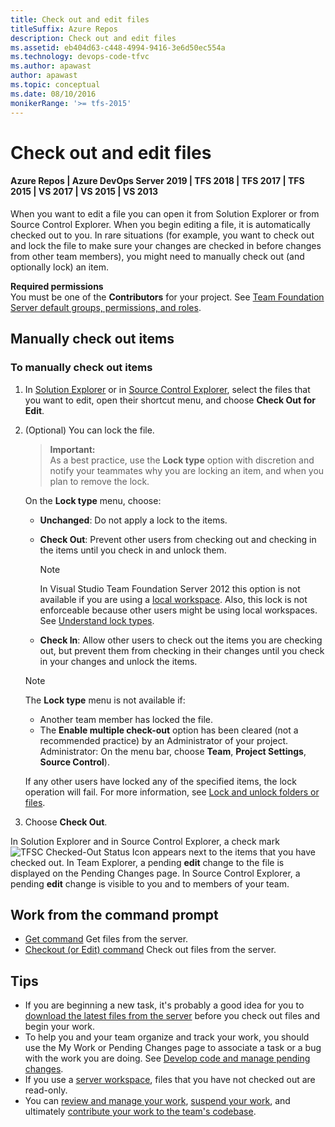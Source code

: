 ```yaml
---
title: Check out and edit files
titleSuffix: Azure Repos
description: Check out and edit files
ms.assetid: eb404d63-c448-4994-9416-3e6d50ec554a
ms.technology: devops-code-tfvc
ms.author: apawast
author: apawast
ms.topic: conceptual
ms.date: 08/10/2016
monikerRange: '>= tfs-2015'
---
```


# Check out and edit files

#### Azure Repos | Azure DevOps Server 2019 | TFS 2018 | TFS 2017 | TFS 2015 | VS 2017 | VS 2015 | VS 2013

When you want to edit a file you can open it from Solution Explorer or from Source Control Explorer. When you begin editing a file, it is automatically checked out to you. In rare situations (for example, you want to check out and lock the file to make sure your changes are checked in before changes from other team members), you might need to manually check out (and optionally lock) an item.

**Required permissions**  
You must be one of the **Contributors** for your project. See [Team Foundation Server default groups, permissions, and roles](https://msdn.microsoft.com/library/ms253077).

## Manually check out items

### To manually check out items

1.  In [Solution Explorer](develop-code-manage-pending-changes.md) or in [Source Control Explorer](use-source-control-explorer-manage-files-under-version-control.md), select the files that you want to edit, open their shortcut menu, and choose **Check Out for Edit**.

2.  (Optional) You can lock the file.

    > **Important:**  
    > As a best practice, use the **Lock type** option with discretion and notify your teammates why you are locking an item, and when you plan to remove the lock.

    On the **Lock type** menu, choose:

    - **Unchanged**: Do not apply a lock to the items.
    - **Check Out**: Prevent other users from checking out and checking in the items until you check in and unlock them.

      > [!NOTE]
      > In Visual Studio Team Foundation Server 2012 this option is not available if you are using a [local workspace](decide-between-using-local-server-workspace.md). Also, this lock is not enforceable because other users might be using local workspaces. See [Understand lock types](understand-lock-types.md).

    - **Check In**: Allow other users to check out the items you are checking out, but prevent them from checking in their changes until you check in your changes and unlock the items.

    > [!NOTE]
    > The **Lock type** menu is not available if:
    >
    > - Another team member has locked the file.
    > - The **Enable multiple check-out** option has been cleared (not a recommended practice) by an Administrator of your project. Administrator: On the menu bar, choose **Team**, **Project Settings**, **Source Control**).

    If any other users have locked any of the specified items, the lock operation will fail. For more information, see [Lock and unlock folders or files](lock-unlock-folders-files.md).

3.  Choose **Check Out**.

In Solution Explorer and in Source Control Explorer, a check mark ![TFSC Checked-Out Status Icon](media/check-out-edit-files/IC51402.gif) appears next to the items that you have checked out. In Team Explorer, a pending **edit** change to the file is displayed on the Pending Changes page. In Source Control Explorer, a pending **edit** change is visible to you and to members of your team.

## Work from the command prompt

- [Get command](get-command.md) Get files from the server.
- [Checkout (or Edit) command](checkout-or-edit-command.md) Check out files from the server.

## Tips

- If you are beginning a new task, it's probably a good idea for you to [download the latest files from the server](download-get-files-from-server.md) before you check out files and begin your work.
- To help you and your team organize and track your work, you should use the My Work or Pending Changes page to associate a task or a bug with the work you are doing. See [Develop code and manage pending changes](develop-code-manage-pending-changes.md).
- If you use a [server workspace](decide-between-using-local-server-workspace.md), files that you have not checked out are read-only.
- You can [review and manage your work](develop-code-manage-pending-changes.md), [suspend your work](suspend-your-work-manage-your-shelvesets.md), and ultimately [contribute your work to the team's codebase](check-your-work-team-codebase.md).
